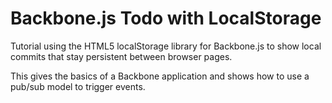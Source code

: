 Backbone.js Todo with LocalStorage
==================================

Tutorial using the HTML5 localStorage library for Backbone.js to show local commits that stay persistent between browser pages.

This gives the basics of a Backbone application and shows how to use a pub/sub model to trigger events.
